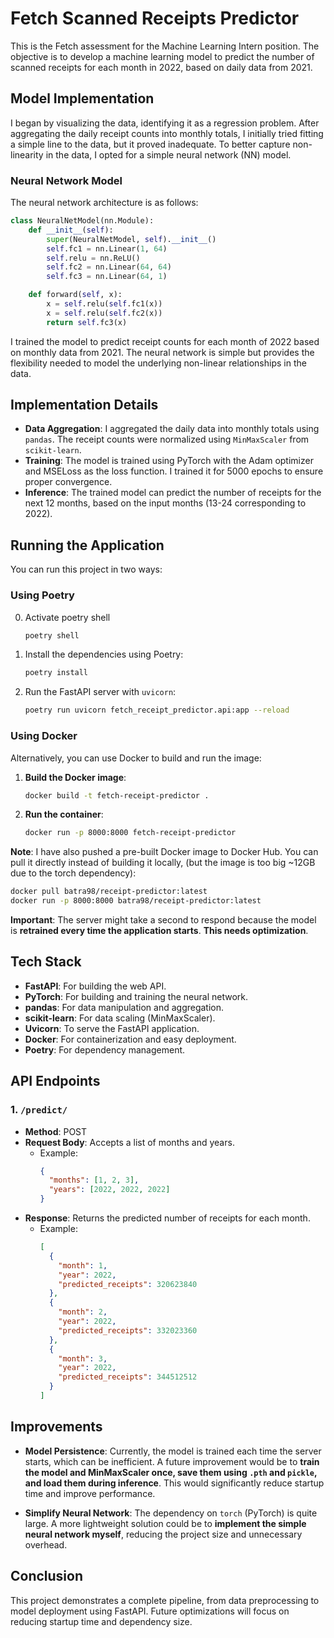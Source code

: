 # Fetch Scanned Receipts Predictor

This is the Fetch assessment for the Machine Learning Intern position. The objective is to develop a machine learning model to predict the number of scanned receipts for each month in 2022, based on daily data from 2021.

## Model Implementation

I began by visualizing the data, identifying it as a regression problem. After aggregating the daily receipt counts into monthly totals, I initially tried fitting a simple line to the data, but it proved inadequate. To better capture non-linearity in the data, I opted for a simple neural network (NN) model.

### Neural Network Model

The neural network architecture is as follows:

```python
class NeuralNetModel(nn.Module):
    def __init__(self):
        super(NeuralNetModel, self).__init__()
        self.fc1 = nn.Linear(1, 64)
        self.relu = nn.ReLU()
        self.fc2 = nn.Linear(64, 64)
        self.fc3 = nn.Linear(64, 1)

    def forward(self, x):
        x = self.relu(self.fc1(x))
        x = self.relu(self.fc2(x))
        return self.fc3(x)
```

I trained the model to predict receipt counts for each month of 2022 based on monthly data from 2021. The neural network is simple but provides the flexibility needed to model the underlying non-linear relationships in the data.

## Implementation Details

- **Data Aggregation**: I aggregated the daily data into monthly totals using `pandas`. The receipt counts were normalized using `MinMaxScaler` from `scikit-learn`.
- **Training**: The model is trained using PyTorch with the Adam optimizer and MSELoss as the loss function. I trained it for 5000 epochs to ensure proper convergence.
- **Inference**: The trained model can predict the number of receipts for the next 12 months, based on the input months (13-24 corresponding to 2022).

## Running the Application

You can run this project in two ways:

### Using Poetry

0. Activate poetry shell
   ```bash
   poetry shell
   ```
1. Install the dependencies using Poetry:
   ```bash
   poetry install
   ```
2. Run the FastAPI server with `uvicorn`:
   ```bash
   poetry run uvicorn fetch_receipt_predictor.api:app --reload
   ```

### Using Docker

Alternatively, you can use Docker to build and run the image:

1. **Build the Docker image**:
   ```bash
   docker build -t fetch-receipt-predictor .
   ```

2. **Run the container**:
   ```bash
   docker run -p 8000:8000 fetch-receipt-predictor
   ```

**Note**: I have also pushed a pre-built Docker image to Docker Hub. You can pull it directly instead of building it locally, (but the image is too big ~12GB due to the torch dependency):
```bash
docker pull batra98/receipt-predictor:latest
docker run -p 8000:8000 batra98/receipt-predictor:latest
```

**Important**: The server might take a second to respond because the model is **retrained every time the application starts**. **This needs optimization**.

## Tech Stack

- **FastAPI**: For building the web API.
- **PyTorch**: For building and training the neural network.
- **pandas**: For data manipulation and aggregation.
- **scikit-learn**: For data scaling (MinMaxScaler).
- **Uvicorn**: To serve the FastAPI application.
- **Docker**: For containerization and easy deployment.
- **Poetry**: For dependency management.


## API Endpoints

### 1. `/predict/`

- **Method**: POST
- **Request Body**: Accepts a list of months and years.
  - Example:
    ```json
    {
      "months": [1, 2, 3],
      "years": [2022, 2022, 2022]
    }
    ```
- **Response**: Returns the predicted number of receipts for each month.
  - Example:
    ```json
    [
      {
        "month": 1,
        "year": 2022,
        "predicted_receipts": 320623840
      },
      {
        "month": 2,
        "year": 2022,
        "predicted_receipts": 332023360
      },
      {
        "month": 3,
        "year": 2022,
        "predicted_receipts": 344512512
      }
    ]
    ```

## Improvements

- **Model Persistence**: Currently, the model is trained each time the server starts, which can be inefficient. A future improvement would be to **train the model and MinMaxScaler once, save them using `.pth` and `pickle`, and load them during inference**. This would significantly reduce startup time and improve performance.
  
- **Simplify Neural Network**: The dependency on `torch` (PyTorch) is quite large. A more lightweight solution could be to **implement the simple neural network myself**, reducing the project size and unnecessary overhead.

## Conclusion

This project demonstrates a complete pipeline, from data preprocessing to model deployment using FastAPI. Future optimizations will focus on reducing startup time and dependency size.

